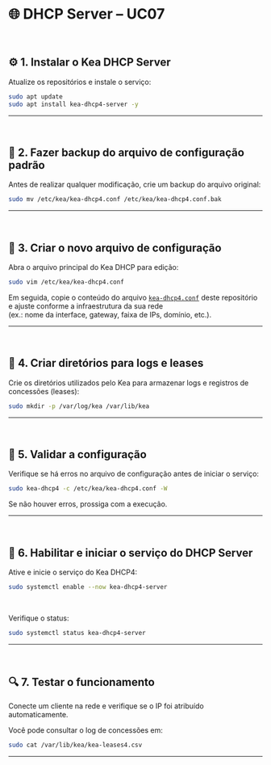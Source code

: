 # 🌐 DHCP Server – UC07

<br/>

## ⚙️ 1. Instalar o Kea DHCP Server

Atualize os repositórios e instale o serviço:

```bash
sudo apt update
sudo apt install kea-dhcp4-server -y
```

---

<br/>

## 🧾 2. Fazer backup do arquivo de configuração padrão

Antes de realizar qualquer modificação, crie um backup do arquivo original:

```bash
sudo mv /etc/kea/kea-dhcp4.conf /etc/kea/kea-dhcp4.conf.bak
```

---

<br/>

## 🧩 3. Criar o novo arquivo de configuração

Abra o arquivo principal do Kea DHCP para edição:

```bash
sudo vim /etc/kea/kea-dhcp4.conf
```

Em seguida, copie o conteúdo do arquivo [`kea-dhcp4.conf`](./kea-dhcp4.conf) deste repositório e ajuste conforme a infraestrutura da sua rede  
(ex.: nome da interface, gateway, faixa de IPs, domínio, etc.).

---

<br/>

## 📂 4. Criar diretórios para logs e leases

Crie os diretórios utilizados pelo Kea para armazenar logs e registros de concessões (leases):

```bash
sudo mkdir -p /var/log/kea /var/lib/kea
```

---

<br/>

## 🧪 5. Validar a configuração

Verifique se há erros no arquivo de configuração antes de iniciar o serviço:

```bash
sudo kea-dhcp4 -c /etc/kea/kea-dhcp4.conf -W
```

Se não houver erros, prossiga com a execução.

---

<br/>

## 🚀 6. Habilitar e iniciar o serviço do DHCP Server

Ative e inicie o serviço do Kea DHCP4:

```bash
sudo systemctl enable --now kea-dhcp4-server
```

<br/>

Verifique o status:

```bash
sudo systemctl status kea-dhcp4-server
```

---

<br/>

## 🔍 7. Testar o funcionamento

Conecte um cliente na rede e verifique se o IP foi atribuído automaticamente.

Você pode consultar o log de concessões em:

```bash
sudo cat /var/lib/kea/kea-leases4.csv
```
---